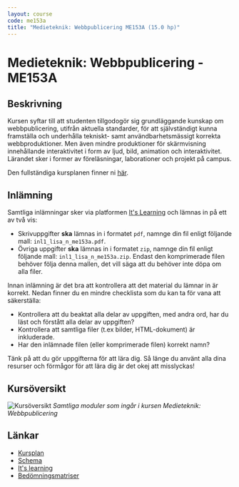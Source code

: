 ```yaml
---
layout: course
code: me153a
title: "Medieteknik: Webbpublicering ME153A (15.0 hp)"
---
```


# Medieteknik: Webbpublicering - ME153A

## Beskrivning

Kursen syftar till att studenten tillgodogör sig grundläggande kunskap om webbpublicering, utifrån aktuella standarder, för att självständigt kunna framställa och underhålla tekniskt- samt användbarhetsmässigt korrekta webbproduktioner. Men även mindre produktioner för skärmvisning innehållande interaktivitet i form av ljud, bild, animation och interaktivitet. Lärandet sker i former av föreläsningar, laborationer och projekt på campus.

Den fullständiga kursplanen finner ni [här][kursplan].

## Inlämning

Samtliga inlämningar sker via platformen [It's Learning][itslearning] och lämnas in på ett av två vis:

* Skrivuppgifter **ska** lämnas in i formatet `pdf`, namnge din fil enligt följande mall: `inl1_lisa_n_me153a.pdf`.
* Övriga uppgifter **ska** lämnas in i formatet `zip`, namnge din fil enligt följande mall: `inl1_lisa_n_me153a.zip`. Endast den komprimerade filen behöver följa denna mallen, det vill säga att du behöver inte döpa om alla filer.

Innan inlämning är det bra att kontrollera att det material du lämnar in är korrekt. Nedan finner du en mindre checklista som du kan ta för vana att säkerställa:

* Kontrollera att du beaktat alla delar av uppgiften, med andra ord, har du läst och förstått alla delar av uppgiften?
* Kontrollera att samtliga filer (t.ex bilder, HTML-dokument) är inkluderade.
* Har den inlämnade filen (eller komprimerade filen) korrekt namn?

Tänk på att du gör uppgifterna för att lära dig. Så länge du använt alla dina resurser och förmågor för att lära dig är det okej att misslyckas!

## Kursöversikt

![Kursöversikt](/assets/img/me153a_me135a_översikt.png) _Samtliga moduler som ingår i kursen Medieteknik: Webbpublicering_

## Länkar

* [Kursplan][kursplan]
* [Schema][schema]
* [It's learning][itslearning]
* [Bedömningsmatriser][matrix]

[kursplan]: /courses/me153a/syllabus.html "Gå till kursplanen"
[schema]: http://schema.mah.se/setup/jsp/Schema.jsp?startDatum=idag&intervallTyp=m&intervallAntal=6&sokMedAND=false&sprak=SV&resurser=k.ME134A-20142-75076-%2Ck.ME134A-20142-TS495-%2C "Gå till schemat"
[itslearning]: https://mah.itslearning.com/elogin/ "Gå till It's learning"
[matrix]: /courses/me153a/matrix.html "Gå till bedömningsmatriser"
